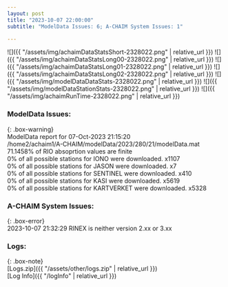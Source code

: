 ```yaml
---
layout: post
title: "2023-10-07 22:00:00"
subtitle: "ModelData Issues: 6; A-CHAIM System Issues: 1"

---
```


![]({{ "/assets/img/achaimDataStatsShort-2328022.png" | relative_url }})
![]({{ "/assets/img/achaimDataStatsLong00-2328022.png" | relative_url }})
![]({{ "/assets/img/achaimDataStatsLong01-2328022.png" | relative_url }})
![]({{ "/assets/img/achaimDataStatsLong02-2328022.png" | relative_url }})
![]({{ "/assets/img/modelDataDataStats-2328022.png" | relative_url }})
![]({{ "/assets/img/modelDataStationStats-2328022.png" | relative_url }})
![]({{ "/assets/img/achaimRunTime-2328022.png" | relative_url }})


### ModelData Issues:  
  
{: .box-warning}  
 ModelData report for 07-Oct-2023 21:15:20   
 /home2/achaim1/A-CHAIM/modelData/2023/280/21/modelData.mat   
 71.1458% of RIO absoprtion values are finite   
 0% of all possible stations for IONO were downloaded. x1107   
 0% of all possible stations for JASON were downloaded. x7   
 0% of all possible stations for SENTINEL were downloaded. x410   
 0% of all possible stations for KASI were downloaded. x5619   
 0% of all possible stations for KARTVERKET were downloaded. x5328   
  
### A-CHAIM System Issues:  
  
{: .box-error}  
2023-10-07 21:32:29 RINEX is neither version 2.xx or 3.xx  

### Logs:  
  
{: .box-note}  
[Logs.zip]({{ "/assets/other/logs.zip" | relative_url }})  
[Log Info]({{ "/logInfo" | relative_url }})  
